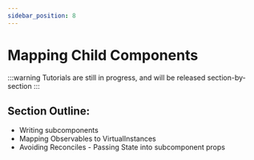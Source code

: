 ```yaml
---
sidebar_position: 8
---
```


# Mapping Child Components

:::warning
Tutorials are still in progress, and will be released section-by-section
:::

## Section Outline:
- Writing subcomponents
- Mapping Observables to VirtualInstances
- Avoiding Reconciles - Passing State into subcomponent props